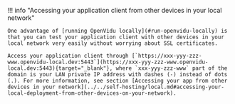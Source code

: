 !!! info "Accessing your application client from other devices in your local network"

    One advantage of [running OpenVidu locally](#run-openvidu-locally) is that you can test your application client with other devices in your local network very easily without worrying about SSL certificates.

    Access your application client through [`https://xxx-yyy-zzz-www.openvidu-local.dev:5443`](https://xxx-yyy-zzz-www.openvidu-local.dev:5443){target="_blank"}, where `xxx-yyy-zzz-www` part of the domain is your LAN private IP address with dashes (-) instead of dots (.). For more information, see section [Accessing your app from other devices in your network](../../self-hosting/local.md#accessing-your-local-deployment-from-other-devices-on-your-network).
